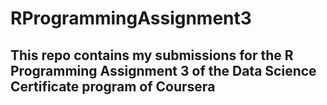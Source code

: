 # RProgrammingAssignment3
## This repo contains my submissions for the R Programming Assignment 3 of the Data Science Certificate program of Coursera
